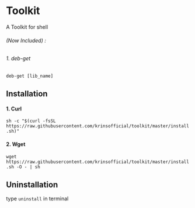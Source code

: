 # Toolkit
A Toolkit for shell

###### (Now Included) :
###### 1. deb-get
`deb-get [lib_name]`

## Installation

#### 1. Curl
`sh -c "$(curl -fsSL https://raw.githubusercontent.com/krinsofficial/toolkit/master/install.sh)"`

#### 2. Wget
`wget https://raw.githubusercontent.com/krinsofficial/toolkit/master/install.sh -O - | sh`

## Uninstallation

type `uninstall` in terminal
